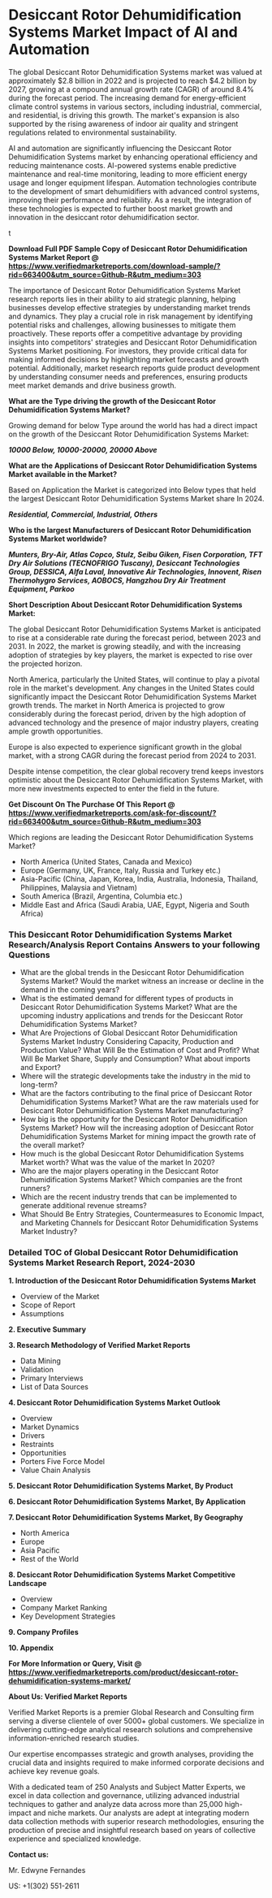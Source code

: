 <meta name="title" content="Global Desiccant Rotor Dehumidification Systems Market Impact of AI and Automation"><meta name="description" content="The global Desiccant Rotor Dehumidification Systems market was valued at approximately $2.8 billion in 2022 and is projected to reach $4.2 billion by 2027, growing at "><meta name="title" content="Desiccant Rotor Dehumidification Systems Market Size, Share, Scope, Trends, Growth, Opportunities, Analysis, Forecast"><h1>Desiccant Rotor Dehumidification Systems Market Impact of AI and Automation</h1><p>The global Desiccant Rotor Dehumidification Systems market was valued at approximately $2.8 billion in 2022 and is projected to reach $4.2 billion by 2027, growing at a compound annual growth rate (CAGR) of around 8.4% during the forecast period. The increasing demand for energy-efficient climate control systems in various sectors, including industrial, commercial, and residential, is driving this growth. The market's expansion is also supported by the rising awareness of indoor air quality and stringent regulations related to environmental sustainability.</p><p>AI and automation are significantly influencing the Desiccant Rotor Dehumidification Systems market by enhancing operational efficiency and reducing maintenance costs. AI-powered systems enable predictive maintenance and real-time monitoring, leading to more efficient energy usage and longer equipment lifespan. Automation technologies contribute to the development of smart dehumidifiers with advanced control systems, improving their performance and reliability. As a result, the integration of these technologies is expected to further boost market growth and innovation in the desiccant rotor dehumidification sector.</p>t</p><p id="" class=""><strong>Download Full PDF Sample Copy of Desiccant Rotor Dehumidification Systems Market Report @ <a href="https://www.verifiedmarketreports.com/download-sample/?rid=663400&utm_source=Github-R&utm_medium=303" target="_blank">https://www.verifiedmarketreports.com/download-sample/?rid=663400&utm_source=Github-R&utm_medium=303</a></strong></p><p>The importance of&nbsp;Desiccant Rotor Dehumidification Systems Market research reports lies in their ability to aid strategic planning, helping businesses develop effective strategies by understanding market trends and dynamics. They play a crucial role in risk management by identifying potential risks and challenges, allowing businesses to mitigate them proactively. These reports offer a competitive advantage by providing insights into competitors' strategies and Desiccant Rotor Dehumidification Systems Market positioning. For investors, they provide critical data for making informed decisions by highlighting market forecasts and growth potential. Additionally, market research reports guide product development by understanding consumer needs and preferences, ensuring products meet market demands and drive business growth.</p><p><strong>What are the&nbsp;Type driving the growth of the Desiccant Rotor Dehumidification Systems Market?</strong></p><p id="" class="">Growing demand for below Type around the world has had a direct impact on the growth of the Desiccant Rotor Dehumidification Systems Market:</p><em><strong>10000 Below, 10000-20000, 20000 Above</strong></em></p><strong>What are the&nbsp;Applications&nbsp;of Desiccant Rotor Dehumidification Systems Market available in the Market?</strong></p><p id="" class="">Based on Application the Market is categorized into Below types that held the largest Desiccant Rotor Dehumidification Systems Market share In 2024.</p><em><strong>Residential, Commercial, Industrial, Others</strong></em></p><strong>Who is the largest Manufacturers of Desiccant Rotor Dehumidification Systems Market worldwide?</strong></p><p><em><strong>Munters, Bry-Air, Atlas Copco, Stulz, Seibu Giken, Fisen Corporation, TFT Dry Air Solutions (TECNOFRIGO Tuscany), Desiccant Technologies Group, DESSICA, Alfa Laval, Innovative Air Technologies, Innovent, Risen Thermohygro Services, AOBOCS, Hangzhou Dry Air Treatment Equipment, Parkoo</strong></em></p><p id="" class=""><strong>Short Description About Desiccant Rotor Dehumidification Systems Market:</strong></p><p>The global Desiccant Rotor Dehumidification Systems Market is anticipated to rise at a considerable rate during the forecast period, between 2023 and 2031. In 2022, the market is growing steadily, and with the increasing adoption of strategies by key players, the market is expected to rise over the projected horizon.</p><p>North America, particularly the United States, will continue to play a pivotal role in the market's development. Any changes in the United States could significantly impact the Desiccant Rotor Dehumidification Systems Market growth trends. The market in North America is projected to grow considerably during the forecast period, driven by the high adoption of advanced technology and the presence of major industry players, creating ample growth opportunities.</p><p>Europe is also expected to experience significant growth in the global market, with a strong CAGR during the forecast period from 2024 to 2031.</p><p>Despite intense competition, the clear global recovery trend keeps investors optimistic about the Desiccant Rotor Dehumidification Systems Market, with more new investments expected to enter the field in the future.</p><p id="" class=""><strong>Get Discount On The Purchase Of This Report @ <a href="https://www.verifiedmarketreports.com/ask-for-discount/?rid=663400&utm_source=Github-R&utm_medium=303" target="_blank">https://www.verifiedmarketreports.com/ask-for-discount/?rid=663400&utm_source=Github-R&utm_medium=303</a></strong></p>Which regions are leading the Desiccant Rotor Dehumidification Systems Market?</p><ul><li>North America (United States, Canada and Mexico)</li><li>Europe (Germany, UK, France, Italy, Russia and Turkey etc.)</li><li>Asia-Pacific (China, Japan, Korea, India, Australia, Indonesia, Thailand, Philippines, Malaysia and Vietnam)</li><li>South America (Brazil, Argentina, Columbia etc.)</li><li>Middle East and Africa (Saudi Arabia, UAE, Egypt, Nigeria and South Africa)</li></ul><h3 id="" class="">This Desiccant Rotor Dehumidification Systems Market Research/Analysis Report Contains Answers to your following Questions</h3><ul><li>What are the global trends in the Desiccant Rotor Dehumidification Systems Market? Would the market witness an increase or decline in the demand in the coming years?</li><li>What is the estimated demand for different types of products in Desiccant Rotor Dehumidification Systems Market? What are the upcoming industry applications and trends for the Desiccant Rotor Dehumidification Systems Market?</li><li>What Are Projections of Global Desiccant Rotor Dehumidification Systems Market Industry Considering Capacity, Production and Production Value? What Will Be the Estimation of Cost and Profit? What Will Be Market Share, Supply and Consumption? What about imports and Export?</li><li>Where will the strategic developments take the industry in the mid to long-term?</li><li>What are the factors contributing to the final price of Desiccant Rotor Dehumidification Systems Market? What are the raw materials used for Desiccant Rotor Dehumidification Systems Market manufacturing?</li><li>How big is the opportunity for the Desiccant Rotor Dehumidification Systems Market? How will the increasing adoption of Desiccant Rotor Dehumidification Systems Market for mining impact the growth rate of the overall market?</li><li>How much is the global Desiccant Rotor Dehumidification Systems Market worth? What was the value of the market In 2020?</li><li>Who are the major players operating in the Desiccant Rotor Dehumidification Systems Market? Which companies are the front runners?</li><li>Which are the recent industry trends that can be implemented to generate additional revenue streams?</li><li>What Should Be Entry Strategies, Countermeasures to Economic Impact, and Marketing Channels for Desiccant Rotor Dehumidification Systems Market Industry?</li></ul><h3 id="" class="">Detailed TOC of Global Desiccant Rotor Dehumidification Systems Market Research Report, 2024-2030</h3><p id="" class=""><strong>1. Introduction of the Desiccant Rotor Dehumidification Systems Market</strong></p><ul><li>Overview of the Market</li><li>Scope of Report</li><li>Assumptions</li></ul><p id="" class=""><strong>2. Executive Summary</strong></p><p id="" class=""><strong>3. Research Methodology of Verified Market Reports</strong></p><ul><li>Data Mining</li><li>Validation</li><li>Primary Interviews</li><li>List of Data Sources</li></ul><p id="" class=""><strong>4. Desiccant Rotor Dehumidification Systems Market Outlook</strong></p><ul><li>Overview</li><li>Market Dynamics</li><li>Drivers</li><li>Restraints</li><li>Opportunities</li><li>Porters Five Force Model</li><li>Value Chain Analysis</li></ul><p id="" class=""><strong>5. Desiccant Rotor Dehumidification Systems Market, By Product</strong></p><p id="" class=""><strong>6. Desiccant Rotor Dehumidification Systems Market, By Application</strong></p><p id="" class=""><strong>7. Desiccant Rotor Dehumidification Systems Market, By Geography</strong></p><ul><li>North America</li><li>Europe</li><li>Asia Pacific</li><li>Rest of the World</li></ul><p id="" class=""><strong>8. Desiccant Rotor Dehumidification Systems Market Competitive Landscape</strong></p><ul><li>Overview</li><li>Company Market Ranking</li><li>Key Development Strategies</li></ul><p id="" class=""><strong>9. Company Profiles</strong></p><p id="" class=""><strong>10. Appendix</strong></p><p id="" class=""><strong>For More Information or Query, Visit @ <a href="https://www.verifiedmarketreports.com/product/desiccant-rotor-dehumidification-systems-market/" target="_blank">https://www.verifiedmarketreports.com/product/desiccant-rotor-dehumidification-systems-market/</a></strong></p><p id="" class=""><strong>About Us: Verified Market Reports</strong></p><p id="" class="">Verified Market Reports is a premier Global Research and Consulting firm serving a diverse clientele of over 5000+ global customers. We specialize in delivering cutting-edge analytical research solutions and comprehensive information-enriched research studies.</p><p id="" class="">Our expertise encompasses strategic and growth analyses, providing the crucial data and insights required to make informed corporate decisions and achieve key revenue goals.</p><p id="" class="">With a dedicated team of 250 Analysts and Subject Matter Experts, we excel in data collection and governance, utilizing advanced industrial techniques to gather and analyze data across more than 25,000 high-impact and niche markets. Our analysts are adept at integrating modern data collection methods with superior research methodologies, ensuring the production of precise and insightful research based on years of collective experience and specialized knowledge.</p><p id="" class=""><strong>Contact us:</strong></p><p id="" class="">Mr. Edwyne Fernandes</p><p id="" class="">US: +1(302) 551-2611</p>